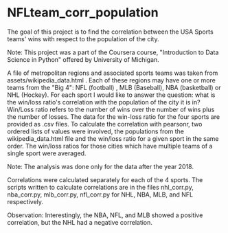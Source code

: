 # NFLteam_corr_population

The goal of this project is to find the correlation between the USA Sports teams' wins with respect to the population of the city. 

Note: This project was a part of the Coursera course, "Introduction to Data Science in Python" offered by University of Michigan.

A file of metropolitan regions and associated sports teams was taken from assets/wikipedia_data.html . Each of these regions may have one or more teams from the "Big 4": NFL (football) , MLB (Baseball), NBA (basketball) or NHL (Hockey). For each sport I would like to answer the question: what is the win/loss ratio's correlation with the population of the city it is in? Win/Loss ratio refers to the number of wins over the number of wins plus the number of losses. The data for the win-loss ratio for the four sports are provided as .csv files. To calculate the correlation with pearsonr, two ordered lists of values were involved, the populations from the wikipedia_data.html file and the win/loss ratio for a given sport in the same order. The win/loss ratios for those cities which have multiple teams of a single sport were averaged. 

Note: The analysis was done only for the data after the year 2018.

Correlations were calculated separately for each of the 4 sports. The scripts written to calculate correlations are in the files nhl_corr.py, nba_corr.py, mlb_corr.py, nfl_corr.py for NHL, NBA, MLB, and NFL respectively.

Observation: Interestingly, the NBA, NFL, and MLB showed a positive correlation, but the NHL had a negative correlation. 